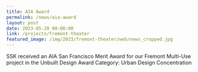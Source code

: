 ```yaml
---
title: AIA Award
permalink: /news/aia-award
layout: post
date: 2023-05-20 00:00:00
link: /projects/fremont-theater
featured_image: /img/2023/fremont-theater/web/news_cropped.jpg
---
```


SSK received an AIA San Francisco Merit Award for our Fremont Multi-Use project in the Unbuilt Design Award Category: Urban Design Concentration
